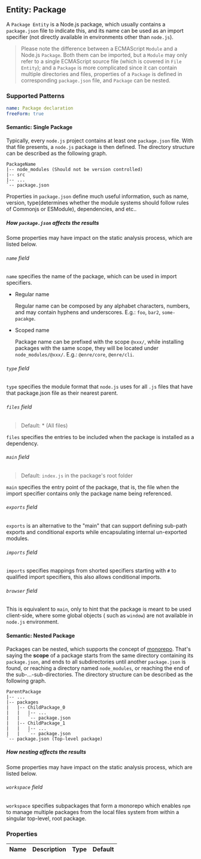 ## Entity: Package

A `Package Entity` is a Node.js package, which usually contains a `package.json` file to indicate this, and its name can
be used as an import specifier (not directly available in environments other than `node.js`).

> Please note the difference between a ECMAScript `Module` and a Node.js `Package`. Both them can be imported, but
> a `Module` may only refer to a single ECMAScript source file (which is covered in `File Entity`); and a `Package` is
> more complicated since it can contain multiple directories and files, properties of a `Package` is defined in
> corresponding `package.json` file, and `Package` can be nested.

### Supported Patterns

```yaml
name: Package declaration
freeForm: true
```

#### Semantic: Single Package

Typically, every `node.js` project contains at least one `package.json` file. With that file presents, a `node.js`
package is then defined. The directory structure can be described as the following graph.

```text
PackageName
|-- node_modules (Should not be version controlled)
|-- src
|-- ...
`-- package.json
```

Properties in `package.json` define much useful information, such as name, version, type(determines whether the module
systems should follow rules of Commonjs or ESModule), dependencies, and etc..

##### How `package.json` affects the results

Some properties may have impact on the static analysis process, which are listed below.

###### `name` field

`name` specifies the name of the package, which can be used in import specifiers.

* Regular name

  Regular name can be composed by any alphabet characters, numbers, and may contain hyphens and underscores.
  E.g.: `foo`, `bar2`, `some-pacakge`.

* Scoped name

  Package name can be prefixed with the scope `@xxx/`, while installing packages with the same scope, they will be
  located under `node_modules/@xxx/`. E.g.: `@enre/core`, `@enre/cli`.

###### `type` field

`type` specifies the module format that `node.js` uses for all `.js` files that have that package.json file as their
nearest parent.

###### `files` field

> Default: * (All files)

`files` specifies the entries to be included when the package is installed as a dependency.

###### `main` field

> Default: `index.js` in the package's root folder

`main` specifies the entry point of the package, that is, the file when the import specifier contains only the package
name being referenced.

###### `exports` field

`exports` is an alternative to the "main" that can support defining sub-path exports and conditional exports while
encapsulating internal un-exported modules.

###### `imports` field

`imports` specifies mappings from shorted specifiers starting with `#` to qualified import specifiers, this also allows
conditional imports.

###### `browser` field

This is equivalent to `main`, only to hint that the package is meant to be used client-side, where some global objects (
such as `window`) are not available in `node.js` environment.

#### Semantic: Nested Package

Packages can be nested, which supports the concept of [monorepo](https://en.wikipedia.org/wiki/Monorepo). That's saying
the **scope** of a package starts from the same directory containing its `package.json`, and ends to all subdirectories
until another `package.json` is found, or reaching a directory named `node_modules`, or reaching the end of the
sub-...-sub-directories. The directory structure can be described as the following graph.

```text
ParentPackage
|-- ...
|-- packages
|   |-- ChildPackage_0
|   |   |-- ...
|   |   `-- package.json
|   |-- ChildPackage_1
|   |   |-- ...
|   |   `-- package.json
`-- package.json (Top-level package)
```

##### How nesting affects the results

Some properties may have impact on the static analysis process, which are listed below.

###### `workspace` field

`workspace` specifies subpackages that form a monorepo which enables `npm` to manage multiple packages from the local
files system from within a singular top-level, root package.

### Properties

| Name | Description | Type | Default |
|------|-------------|:----:|:-------:|
